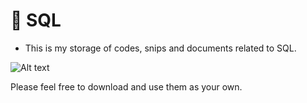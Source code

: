 # :ledger: SQL #

* This is my storage of codes, snips and documents related to SQL.

![Alt text](https://storyset.com/illustration/data-processing/bro#FFC100FF&hide=&hide=complete)

Please feel free to download and use them as your own.
